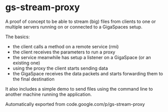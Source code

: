 # gs-stream-proxy 

A proof of concept to be able to stream (big) files from clients to one
or multiple servers running on or connected to a GigaSpaces setup.

The basics:
- the client calls a method on a remote service (rmi)
- the client receives the parameters to run a proxy
- the service meanwhile has setup a listener on a GigaSpace (or an existing one)
- using the proxy the client starts sending data
- the GigaSpace receives the data packets and starts forwarding them to the final destination

It also includes a simple demo to send files using the command line to another machine running the application.

Automatically exported from code.google.com/p/gs-stream-proxy
